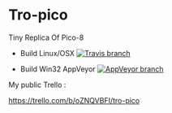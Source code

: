 # Tro-pico

Tiny Replica Of Pico-8

- Build Linux/OSX 
  [![Travis branch](https://img.shields.io/travis/DomDumont/Tro-pico/master.svg?maxAge=2592000)]()

- Build Win32 AppVeyor
  [![AppVeyor branch](https://img.shields.io/appveyor/ci/DomDumont/Tro-pico/master.svg?maxAge=2592000)]()


My public Trello : 

https://trello.com/b/oZNQVBFI/tro-pico
